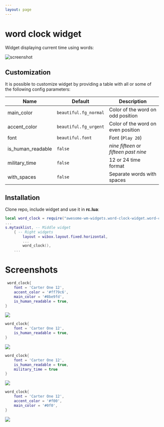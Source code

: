 ```yaml
---
layout: page
---
```

# word clock widget

Widget displaying current time using words:

![screenshot](../awesome-wm-widgets/assets/img/widgets/screenshots/word-clock-widget/halfpastthree.png)

## Customization

It is possible to customize widget by providing a table with all or some of the following config parameters:

| Name | Default | Description |
|---|---|---|
| main_color | `beautiful.fg_normal` | Color of the word on odd position |
| accent_color | `beautiful.fg_urgent` | Color of the word on even position |
| font | `beautiful.font` | Font (`Play 20`) |
| is_human_readable | `false` | _nine fifteen_ or _fifteen past nine_ | 
| military_time | `false` | 12 or 24 time format |
| with_spaces | `false` | Separate words with spaces |

## Installation

Clone repo, include widget and use it in **rc.lua**:

```lua
local word_clock = require("awesome-wm-widgets.word-clock-widget.word-clock")
...
s.mytasklist, -- Middle widget
	{ -- Right widgets
    	layout = wibox.layout.fixed.horizontal,
		...
		word_clock(),		
	...
```

# Screenshots

```lua
 word_clock{
    font = 'Carter One 12',
    accent_color = '#ff79c6',
    main_color = '#8be9fd',
    is_human_readable = true,
}
```
![](../awesome-wm-widgets/assets/img/widgets/screenshots/word-clock-widget/halfpastthree_color.png)


```lua
word_clock{
    font = 'Carter One 12',
    is_human_readable = true,
}
```
![](../awesome-wm-widgets/assets/img/widgets/screenshots/word-clock-widget/twentythreepastnine.png)


```lua
word_clock{
    font = 'Carter One 12',
    is_human_readable = true,
    military_time = true
}
```
![](../awesome-wm-widgets/assets/img/widgets/screenshots/word-clock-widget/twentythreepasttwentyone.png)


```lua
word_clock{
    font = 'Carter One 12',
    accent_color = '#f00',
    main_color = '#0f0',
}
```
![](../awesome-wm-widgets/assets/img/widgets/screenshots/word-clock-widget/onetwentyseven.png)
